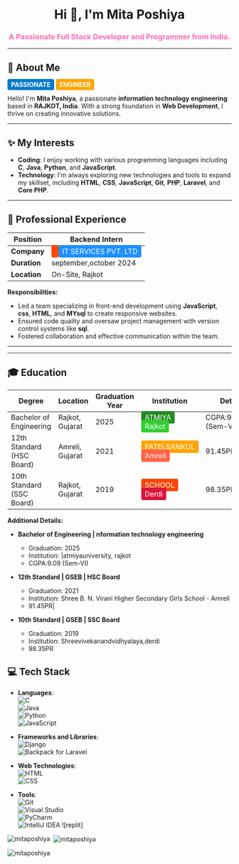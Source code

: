 <h1 align="center">Hi 👋, I'm Mita Poshiya</h1>
<h3 align="center" style="color: #FF69B4;">A Passionate Full Stack Developer and Programmer from India.</h3>

---

<h2>🔎 About Me</h2>

<p>
  <span style="background: #007ACC; color: white; padding: 4px 8px; border-radius: 4px; font-weight: bold;">PASSIONATE</span>
  <span style="background: #FFA500; color: white; padding: 4px 8px; border-radius: 4px; font-weight: bold;">ENGINEER</span>
</p>

Hello! I'm **Mita Poshiya**, a passionate **information technology engineering** based in **RAJKOT, India**. With a strong foundation in **Web Development**, I thrive on creating innovative solutions.

---

<h2>✨ My Interests</h2>

- **Coding**: I enjoy working with various programming languages including **C**, **Java**, **Python**, and **JavaScript**.
- **Technology**: I'm always exploring new technologies and tools to expand my skillset, including **HTML**, **CSS**, **JavaScript**, **Git**, **PHP**, **Laravel**, and **Core PHP**.

---

<h2>💼 Professional Experience</h2>

| Position        | Backend Intern                                    |
|-----------------|-----------------------------------------------------|
| **Company**     | <span style="background: #FF4500; color: white; padding: 4px 8px; border-radius: 4px;"></span> <span style="background: #1E90FF; color: white; padding: 4px 8px; border-radius: 4px;">  IT SERVICES PVT. LTD</span> |
| **Duration**    | september,october 2024                           |
| **Location**    | On-Site, Rajkot                                |

**Responsibilities:**
- Led a team specializing in front-end development using **JavaScript**, **css**, **HTML**, and **MYsql** to create responsive websites.
- Ensured code quality and oversaw project management with version control systems like **sql**.
- Fostered collaboration and effective communication within the team.

---

---

<h2>🎓 Education</h2>

| Degree                                  | Location              | Graduation Year | Institution                      | Details                       |
|-----------------------------------------|-----------------------|-----------------|----------------------------------|-------------------------------|
| Bachelor of Engineering  | Rajkot, Gujarat   | 2025            | <span style="background: #228B22; color: white; padding: 4px 8px; border-radius: 4px;">ATMIYA</span> <span style="background: #32CD32; color: white; padding: 4px 8px; border-radius: 4px;">Rajkot</span> | CGPA:9.099.04 (Sem-VI)             |
| 12th Standard (HSC Board)              | Amreli, Gujarat       | 2021            | <span style="background: #FFA500; color: white; padding: 4px 8px; border-radius: 4px;">PATELSANKUL</span> <span style="background: #FF6347; color: white; padding: 4px 8px; border-radius: 4px;">Amreli</span> |  91.45PR          |
| 10th Standard (SSC Board)              | Rajkot, Gujarat       | 2019            | <span style="background: #FF4500; color: white; padding: 4px 8px; border-radius: 4px;">SCHOOL</span> <span style="background: #DC143C; color: white; padding: 4px 8px; border-radius: 4px;">Derdi</span> | 98.35PR|           |

**Additional Details:**

- **Bachelor of Engineering | nformation technology engineering**
  - Graduation: 2025
  - Institution: |atmiyauniversity, rajkot
  - CGPA:9.09 (Sem-VI)

- **12th Standard | GSEB | HSC Board**
  - Graduation: 2021
  - Institution: Shree B. N. Virani Higher Secondary Girls School - Amreli 
  -  91.45PR|

- **10th Standard | GSEB | SSC Board**
  - Graduation: 2019
  - Institution:  Shreevivekanandvidhyalaya,derdi
  - 98.35PR

## 💻 Tech Stack

- **Languages**:  
  ![C](https://img.shields.io/badge/-C-00599C?style=flat&logo=c&logoColor=white)  
  ![Java](https://img.shields.io/badge/-Java-007396?style=flat&logo=java&logoColor=white)  
  ![Python](https://img.shields.io/badge/-Python-3776AB?style=flat&logo=python&logoColor=white)  
  ![JavaScript](https://img.shields.io/badge/-JavaScript-F7DF1E?style=flat&logo=javascript&logoColor=black)  

- **Frameworks and Libraries**:   
  ![Django](https://img.shields.io/badge/-Django-092E20?style=flat&logo=django&logoColor=white)  
  ![Backpack for Laravel](https://img.shields.io/badge/-Backpack%20for%20Laravel-FF2D20?style=flat&logo=laravel&logoColor=white)  

- **Web Technologies**:  
  ![HTML](https://img.shields.io/badge/-HTML5-E34F26?style=flat&logo=html5&logoColor=white)  
  ![CSS](https://img.shields.io/badge/-CSS3-1572B6?style=flat&logo=css3&logoColor=white)  

- **Tools**:  
  ![Git](https://img.shields.io/badge/-Git-F05032?style=flat&logo=git&logoColor=white)  
  ![Visual Studio](https://img.shields.io/badge/-Visual%20Studio-5C2D91?style=flat&logo=visual-studio&logoColor=white)  
  ![PyCharm](https://img.shields.io/badge/-PyCharm-000000?style=flat&logo=pycharm&logoColor=white)  
  ![IntelliJ IDEA](https://img.shields.io/badge/-IntelliJ%20IDEA-000000?style=flat&logo=intellij-idea&logoColor=white)
  ![replit]

<p><img align="left" src="https://github-readme-stats.vercel.app/api/top-langs?username=mitaposhiya&show_icons=true&locale=en&layout=compact" alt="mitaposhiya" /></p>

<p>&nbsp;<img align="center" src="https://github-readme-stats.vercel.app/api?username=mitaposhiya&show_icons=true&locale=en" alt="mitaposhiya" /></p>

<p><img align="center" src="https://github-readme-streak-stats.herokuapp.com/?user=mitaposhiya&" alt="mitaposhiya" /></p>
